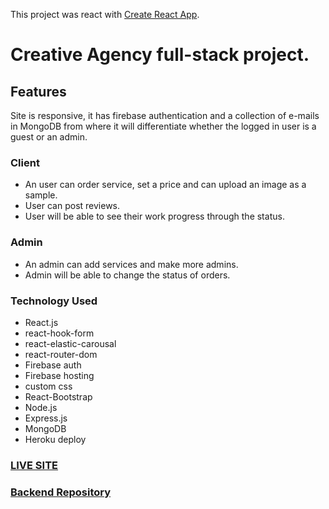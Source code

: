 This project was react with [Create React App](https://github.com/facebook/create-react-app).

# Creative Agency full-stack project.


## Features
Site is responsive, it has firebase authentication and a collection of e-mails in MongoDB from where it will differentiate whether the logged in user is a guest or an admin.

### Client 
- An user can order service, set a price and can upload an image as a sample.
- User can post reviews.
- User will be able to see their work progress through the status.

### Admin
- An admin can add services and make more admins.
- Admin will be able to change the status of orders.


### Technology Used 
- React.js
- react-hook-form
- react-elastic-carousal
- react-router-dom
- Firebase auth
- Firebase hosting
- custom css
- React-Bootstrap
- Node.js
- Express.js
- MongoDB
- Heroku deploy

### [LIVE SITE](https://creative-agency-8f91d.web.app)
### [Backend Repository](https://github.com/sonjoybarmon)
